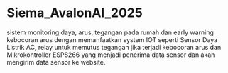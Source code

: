 # Siema_AvalonAI_2025
sistem monitoring daya, arus, tegangan pada rumah dan early warning kebocoran arus dengan memanfaatkan system IOT seperti Sensor Daya Listrik AC, relay untuk memutus tegangan jika terjadi kebocoran arus dan Mikrokontroller ESP8266 yang menjadi penerima data sensor dan akan mengirim data sensor ke website.
